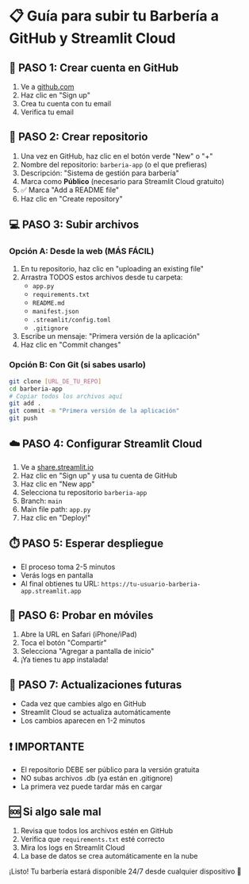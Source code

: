 # 📋 Guía para subir tu Barbería a GitHub y Streamlit Cloud

## 🎯 PASO 1: Crear cuenta en GitHub

1. Ve a [github.com](https://github.com)
2. Haz clic en "Sign up"
3. Crea tu cuenta con tu email
4. Verifica tu email

## 📁 PASO 2: Crear repositorio

1. Una vez en GitHub, haz clic en el botón verde "New" o "+"
2. Nombre del repositorio: `barberia-app` (o el que prefieras)
3. Descripción: "Sistema de gestión para barbería"
4. Marca como **Público** (necesario para Streamlit Cloud gratuito)
5. ✅ Marca "Add a README file"
6. Haz clic en "Create repository"

## 💻 PASO 3: Subir archivos

### Opción A: Desde la web (MÁS FÁCIL)
1. En tu repositorio, haz clic en "uploading an existing file"
2. Arrastra TODOS estos archivos desde tu carpeta:
   - `app.py`
   - `requirements.txt`
   - `README.md`
   - `manifest.json`
   - `.streamlit/config.toml`
   - `.gitignore`
3. Escribe un mensaje: "Primera versión de la aplicación"
4. Haz clic en "Commit changes"

### Opción B: Con Git (si sabes usarlo)
```bash
git clone [URL_DE_TU_REPO]
cd barberia-app
# Copiar todos los archivos aquí
git add .
git commit -m "Primera versión de la aplicación"
git push
```

## ☁️ PASO 4: Configurar Streamlit Cloud

1. Ve a [share.streamlit.io](https://share.streamlit.io)
2. Haz clic en "Sign up" y usa tu cuenta de GitHub
3. Haz clic en "New app"
4. Selecciona tu repositorio `barberia-app`
5. Branch: `main`
6. Main file path: `app.py`
7. Haz clic en "Deploy!"

## ⏱️ PASO 5: Esperar despliegue

- El proceso toma 2-5 minutos
- Verás logs en pantalla
- Al final obtienes tu URL: `https://tu-usuario-barberia-app.streamlit.app`

## 📱 PASO 6: Probar en móviles

1. Abre la URL en Safari (iPhone/iPad)
2. Toca el botón "Compartir" 
3. Selecciona "Agregar a pantalla de inicio"
4. ¡Ya tienes tu app instalada!

## 🔧 PASO 7: Actualizaciones futuras

- Cada vez que cambies algo en GitHub
- Streamlit Cloud se actualiza automáticamente
- Los cambios aparecen en 1-2 minutos

## ❗ IMPORTANTE

- El repositorio DEBE ser público para la versión gratuita
- NO subas archivos .db (ya están en .gitignore)
- La primera vez puede tardar más en cargar

## 🆘 Si algo sale mal

1. Revisa que todos los archivos estén en GitHub
2. Verifica que `requirements.txt` esté correcto
3. Mira los logs en Streamlit Cloud
4. La base de datos se crea automáticamente en la nube

¡Listo! Tu barbería estará disponible 24/7 desde cualquier dispositivo 🎉
